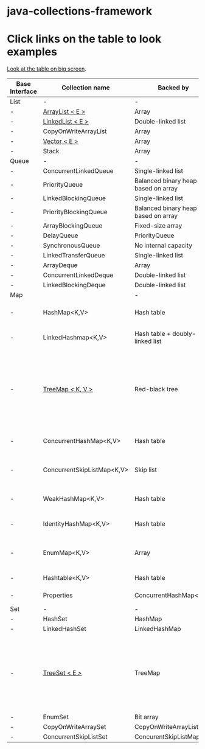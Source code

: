 # java-collections-framework

<h1>Click links on the table to look examples</h1>



<a href="https://github.com/keramiozsoy/java-collections-framework/blob/master/README.md">Look at the table on big screen</a>.


| Base Interface | Collection name                                | Backed by                           | Duplicates  | Nulls Allowed                                                                        | Syncronized|Thread safe|Iterator type|
|----------------|------------------------------------------------|-------------------------------------|-------------|--------------------------------------------------------------------------------------|------------|-----------|-------------|
| List           | -                                              | -                                   | -           | -                                                                                    | -          | -         | -           | 
| -              | [ ArrayList < E > ](arraylist/src/main/java)   | Array                               | yes         | yes                                                                                  | no         | no        | fail-fast   |
| -              | [ LinkedList < E > ](linkedlist/src/main/java) | Double-linked list                  | yes         | yes                                                                                  | no         | no        | fail-fast   |
| -              | CopyOnWriteArrayList<E>                        | Array                               | yes         | yes                                                                                  | no         | yes       | snapshat-style |
| -              | [ Vector < E > ](vektor/src/main/java)         | Array                               | yes         | yes                                                                                  | yes        | yes       | fail-fast   |
| -              | Stack<E>                                       | Array                               | yes         | yes                                                                                  | yes        | yes       | fail-fast   |
| Queue          | -                                              | -                                   | -           | -                                                                                    | -          | -         | -           |
| -              | ConcurrentLinkedQueue<E>                       | Single-linked list                  | yes         | no                                                                                   | no         | yes       | weakly consistent |
| -              | PriorityQueue<E>                               | Balanced binary heap based on array | yes         | no                                                                                   | no         | no        | fail-fast   |
| -              | LinkedBlockingQueue<E>                         | Single-linked list                  | yes         | no                                                                                   | no         | yes       | weakly consistent |
| -              | PriorityBlockingQueue<E>                       | Balanced binary heap based on array | yes         | no                                                                                   | no         | yes       | snapshat-style |
| -              | ArrayBlockingQueue<E>                          | Fixed-size array                    | yes         | no                                                                                   | no         | yes       | weakly consistent |
| -              | DelayQueue<E>                                  | PriorityQueue<E>                    | yes         | no                                                                                   | no         | no        | snapshot-style |
| -              | SynchronousQueue<E>                            | No internal capacity                | yes         | no                                                                                   | no         | yes       | Collections.emptyIterator |
| -              | LinkedTransferQueue<E>                         | Single-linked list                  | yes         | no                                                                                   | no         | yes       | weakly consistent |
| -              | ArrayDeque<E>                                  | Array                               | yes         | no                                                                                   | no         | no        | fail-fast   |
| -              | ConcurrentLinkedDeque<E>                       | Double-linked list                  | yes         | no                                                                                   | no         | yes       | weakly consistent |
| -              | LinkedBlockingDeque<E>                         | Double-linked list                  | yes         | no                                                                                   | no         | yes       | weakly consistent |
| Map            |                                                | -                                   | -           | -                                                                                    | -          | -         | -           |
| -              | HashMap<K,V>                                   | Hash table                          | Only values | Null key and null values                                                             | no         | no        | fail-fast   |
| -              | LinkedHashmap<K,V>                             | Hash table + doubly-linked list     | Only values | Null key and null values                                                             | no         | no        | fail-fast   |
| -              | [ TreeMap < K, V > ](treemap/src/main/java)    | Red-black tree                      | Only values | Doesnt permit null keys if natural sorting is used or Comparator doesnt accept nulls | no         | no        | fail-fast   |
| -              | ConcurrentHashMap<K,V>                         | Hash table                          | Only values | no                                                                                   | no         | yes       | Reflect the state at some point of time after creation |
| -              | ConcurrentSkipListMap<K,V>                     | Skip list                           | Only values | Null keys forbidden but values allowed                                               | no         | yes       | weakly consistent |
| -              | WeakHashMap<K,V>                               | Hash table                          | Only values | Null key and null values                                                             | no         | no        | fail-fast   |
| -              | IdentityHashMap<K,V>                           | Hash table                          | Only values | Null key and null values                                                             | no         | no        | fail-fast   |
| -              | EnumMap<K,V>                                   | Array                               | Only values | Null keys forbidden but values allowed                                               | no         | no        | weakly consistent |
| -              | Hashtable<K,V>                                 | Hash table                          | Only values | no                                                                                   | yes        | yes       | fail-fast   |
| -              | Properties                                     | ConcurrentHashMap<K,V>              | Only values | no                                                                                   | yes        | yes       | not guaranteeed to fail-fast |
| Set            | -                                              | -                                   | -           | -                                                                                    | -          | -         |
| -              | HashSet<E>                                     | HashMap                             | No          | yes                                                                                  | no         | no        | fail-fast   |
| -              | LinkedHashSet<E>                               | LinkedHashMap                       | No          | yes                                                                                  | no         | no        | fail-fast   |
| -              | [ TreeSet < E > ](treeset/src/main/java)       | TreeMap                             | No          | Doesnt permit null keys if natural sorting is used or Comparator doesnt accept nulls | no         | no        | fail-fast   | 
| -              | EnumSet<E>                                     | Bit array                           | No          | No                                                                                   | no         | no        | weakly consistent |
| -              | CopyOnWriteArraySet<E >                        | CopyOnWriteArrayList                | No          | yes                                                                                  | no         | yes       | snapshot-style |
| -              | ConcurrentSkipListSet<E>                       | ConcurentSkipListMap                | No          | No                                                                                   | no         | yes       | weakly consistent |

